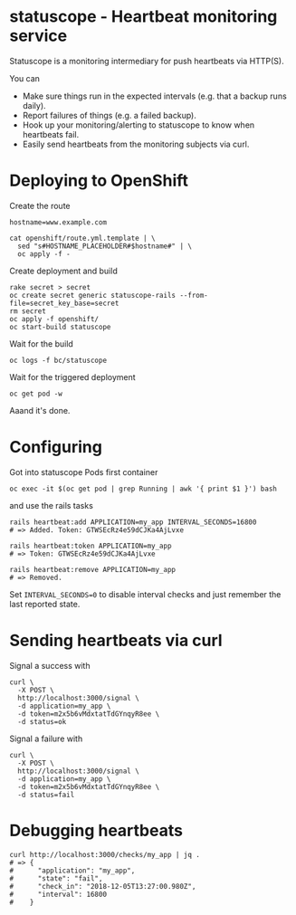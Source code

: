 # statuscope - Heartbeat monitoring service

Statuscope is a monitoring intermediary for push heartbeats via HTTP(S).

You can

* Make sure things run in the expected intervals (e.g. that a backup runs daily).
* Report failures of things (e.g. a failed backup).
* Hook up your monitoring/alerting to statuscope to know when heartbeats fail.
* Easily send heartbeats from the monitoring subjects via curl.

# Deploying to OpenShift

Create the route

    hostname=www.example.com

    cat openshift/route.yml.template | \
      sed "s#HOSTNAME_PLACEHOLDER#$hostname#" | \
      oc apply -f -

Create deployment and build

    rake secret > secret
    oc create secret generic statuscope-rails --from-file=secret_key_base=secret
    rm secret
    oc apply -f openshift/
    oc start-build statuscope

Wait for the build

    oc logs -f bc/statuscope

Wait for the triggered deployment

    oc get pod -w

Aaand it's done.

# Configuring

Got into statuscope Pods first container

    oc exec -it $(oc get pod | grep Running | awk '{ print $1 }') bash

and use the rails tasks

    rails heartbeat:add APPLICATION=my_app INTERVAL_SECONDS=16800
    # => Added. Token: GTWSEcRz4e59dCJKa4AjLvxe

    rails heartbeat:token APPLICATION=my_app
    # => Token: GTWSEcRz4e59dCJKa4AjLvxe

    rails heartbeat:remove APPLICATION=my_app
    # => Removed.

Set `INTERVAL_SECONDS=0` to disable interval checks and just remember the last
reported state.

# Sending heartbeats via curl

Signal a success with

    curl \
      -X POST \
      http://localhost:3000/signal \
      -d application=my_app \
      -d token=m2x5b6vMdxtatTdGYnqyR8ee \
      -d status=ok

Signal a failure with

    curl \
      -X POST \
      http://localhost:3000/signal \
      -d application=my_app \
      -d token=m2x5b6vMdxtatTdGYnqyR8ee \
      -d status=fail

# Debugging heartbeats

    curl http://localhost:3000/checks/my_app | jq .
    # => {
    #      "application": "my_app",
    #      "state": "fail",
    #      "check_in": "2018-12-05T13:27:00.980Z",
    #      "interval": 16800
    #    }
